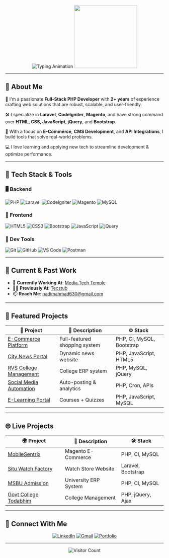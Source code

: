 <div align="center">
  <img src="https://readme-typing-svg.herokuapp.com?font=Fira+Code&weight=600&size=26&duration=4000&pause=1000&color=2E8B57&center=true&vCenter=true&width=650&height=60&lines=Hey+there!+I'm+Nadim+Ahmad;Full-Stack+PHP+Developer;Laravel+%7C+CodeIgniter+%7C+Magento+Expert" alt="Typing Animation" />
  
  <img src="https://media.giphy.com/media/qgQUggAC3Pfv687qPC/giphy.gif" width="200" />
</div>

---

## 💼 **About Me**

🎯 I'm a passionate **Full-Stack PHP Developer** with **2+ years** of experience crafting web solutions that are robust, scalable, and user-friendly.

🛠️ I specialize in **Laravel**, **CodeIgniter**, **Magento**, and have strong command over **HTML, CSS, JavaScript, jQuery**, and **Bootstrap**.

🚀 With a focus on **E-Commerce**, **CMS Development**, and **API Integrations**, I build tools that solve real-world problems.

💻 I love learning and applying new tech to streamline development & optimize performance.

---

## 🧰 **Tech Stack & Tools**

### 🖥️ Backend
![PHP](https://img.shields.io/badge/PHP-777BB4?style=for-the-badge&logo=php&logoColor=white)
![Laravel](https://img.shields.io/badge/Laravel-EF4223?style=for-the-badge&logo=laravel&logoColor=white)
![CodeIgniter](https://img.shields.io/badge/CodeIgniter-EF4223?style=for-the-badge&logo=codeigniter&logoColor=white)
![Magento](https://img.shields.io/badge/Magento-EE672F?style=for-the-badge&logo=magento&logoColor=white)
![MySQL](https://img.shields.io/badge/MySQL-4479A1?style=for-the-badge&logo=mysql&logoColor=white)

### 🎨 Frontend
![HTML5](https://img.shields.io/badge/HTML5-E34F26?style=for-the-badge&logo=html5&logoColor=white)
![CSS3](https://img.shields.io/badge/CSS3-1572B6?style=for-the-badge&logo=css3&logoColor=white)
![Bootstrap](https://img.shields.io/badge/Bootstrap-7952B3?style=for-the-badge&logo=bootstrap&logoColor=white)
![JavaScript](https://img.shields.io/badge/JavaScript-F7DF1E?style=for-the-badge&logo=javascript&logoColor=black)
![jQuery](https://img.shields.io/badge/jQuery-0769AD?style=for-the-badge&logo=jquery&logoColor=white)

### 🔧 Dev Tools
![Git](https://img.shields.io/badge/Git-F05032?style=for-the-badge&logo=git&logoColor=white)
![GitHub](https://img.shields.io/badge/GitHub-181717?style=for-the-badge&logo=github&logoColor=white)
![VS Code](https://img.shields.io/badge/VS_Code-007ACC?style=for-the-badge&logo=visual-studio-code&logoColor=white)
![Postman](https://img.shields.io/badge/Postman-FF6C37?style=for-the-badge&logo=postman&logoColor=white)

---

## 🚧 **Current & Past Work**

- 🔭 **Currently Working At**: [Media Tech Temple](https://www.mediatechtemple.com/)  
- 🧑‍💼 **Previously At**: [Tecstub](https://www.tecstub.com/)  
- 📫 **Reach Me**: [nadimahmad630@gmail.com](mailto:nadimahmad630@gmail.com)

---

## 🧪 **Featured Projects**

| 🚀 Project | 📄 Description | ⚙️ Stack |
|-----------|----------------|----------|
| [E-Commerce Platform](https://github.com/nadim9838nadim9838/E-Commerce) | Full-featured shopping system | PHP, CI, MySQL, Bootstrap |
| [City News Portal](https://github.com/nadim9838nadim9838/City-News) | Dynamic news website | PHP, JavaScript, HTML5 |
| [RVS College Management](https://github.com/nadim9838nadim9838/RVS-Inter-College) | College ERP system | PHP, MySQL, jQuery |
| [Social Media Automation](https://github.com/nadim9838nadim9838/Social-Media-Automation) | Auto-posting & analytics | PHP, Cron, APIs |
| [E-Learning Portal](https://github.com/nadim9838nadim9838/E-Learning-Portal) | Courses + Quizzes | PHP, JavaScript, MySQL |

---

## 🌐 **Live Projects**

| 🌍 Project | 📄 Description | 🛠️ Stack |
|-----------|----------------|-----------|
| [MobileSentrix](https://www.mobilesentrix.com/) | Magento E-Commerce | PHP, CI, MySQL |
| [Situ Watch Factory](https://situwatchfactory.in/) | Watch Store Website | Laravel, Bootstrap |
| [MSBU Admission](https://msbuadmission.in/home/) | University ERP System | PHP, CI, MySQL |
| [Govt College Todabhim](https://gctodabhim.ac.in/) | College Management | PHP, jQuery, Ajax |

---

## 🤝 **Connect With Me**

<div align="center">

[![LinkedIn](https://img.shields.io/badge/LinkedIn-0A66C2?style=for-the-badge&logo=linkedin&logoColor=white)](https://www.linkedin.com/in/nadim-ahmad9838/)
[![Gmail](https://img.shields.io/badge/Gmail-EA4335?style=for-the-badge&logo=gmail&logoColor=white)](mailto:nadimahmad630@gmail.com)
[![Portfolio](https://img.shields.io/badge/Portfolio-4285F4?style=for-the-badge&logo=google-chrome&logoColor=white)](https://nadim9838.github.io/My-Portfolio/)

</div>

---

<div align="center">

![Visitor Count](https://komarev.com/ghpvc/?username=nadim9838nadim9838&label=Profile+Views&color=blueviolet&style=flat-square)

</div>
